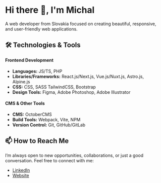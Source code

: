 # Hi there 👋, I'm Michal

A web developer from Slovakia focused on creating beautiful, responsive, and user-friendly web applications.

## 🛠️ Technologies & Tools

#### Frontend Development
- **Languages:** JS/TS, PHP
- **Libraries/Frameworks:** React.js/Next.js, Vue.js/Nuxt.js, Astro.js, Alpine.js
- **CSS:** CSS, SASS TailwindCSS, Bootstrap
- **Design Tools:** Figma, Adobe Photoshop, Adobe Illustrator

#### CMS & Other Tools
- **CMS:** OctoberCMS
- **Build Tools:** Webpack, Vite, NPM
- **Version Control:** Git, GitHub/GitLab

## 📫 How to Reach Me

I’m always open to new opportunities, collaborations, or just a good conversation. Feel free to connect with me:

- [LinkedIn](https://www.linkedin.com/in/michal-valo-421762237/)
- [Website](https://myzo.sk)
